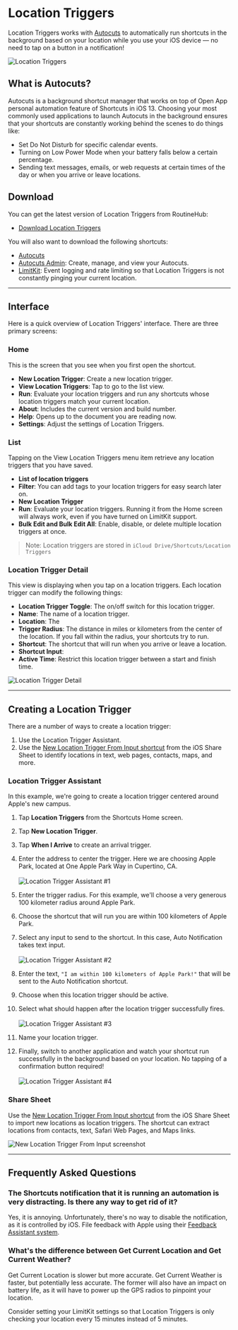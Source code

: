 # Location Triggers
Location Triggers works with [Autocuts](https://adamtow.github.io/autocuts) to automatically run shortcuts in the background based on your location while you use your iOS device — no need to tap on a button in a notification!

![Location Triggers](https://adamtow.github.io/location-triggers/images/location-triggers-screens.png)

## What is Autocuts?
Autocuts is a background shortcut manager that works on top of Open App personal automation feature of Shortcuts in iOS 13. Choosing your most commonly used applications to launch Autocuts in the background ensures that your shortcuts are constantly working behind the scenes to do things like:

- Set Do Not Disturb for specific calendar events.
- Turning on Low Power Mode when your battery falls below a certain percentage.
- Sending text messages, emails, or web requests at certain times of the day or when you arrive or leave locations.

## Download
You can get the latest version of Location Triggers from RoutineHub:

- [Download Location Triggers](https://routinehub.co/shortcut/3620)

You will also want to download the following shortcuts:

- [Autocuts](https://routinehub.co/shortcut/3606)
- [Autocuts Admin](https://routinehub.co/shortcut/3607): Create, manage, and view your Autocuts.
- [LimitKit](https://routinehub.co/shortcut/3603): Event logging and rate limiting so that Location Triggers is not constantly pinging your current location.

****

## Interface
Here is a quick overview of Location Triggers' interface. There are three primary screens:

### Home
This is the screen that you see when you first open the shortcut.

- **New Location Trigger**: Create a new location trigger.
- **View Location Triggers**: Tap to go to the list view.
- **Run**: Evaluate your location triggers and run any shortcuts whose location triggers match your current location.
- **About**: Includes the current version and build number.
- **Help**: Opens up to the document you are reading now.
- **Settings**: Adjust the settings of Location Triggers.

### List
Tapping on the View Location Triggers menu item retrieve any location triggers that you have saved.

- **List of location triggers**
- **Filter**: You can add tags to your location triggers for easy search later on.
- **New Location Trigger**
- **Run**: Evaluate your location triggers. Running it from the Home screen will always work, even if you have turned on LimitKit support.
- **Bulk Edit and Bulk Edit All**: Enable, disable, or delete multiple location triggers at once.

> Note: Location triggers are stored in `iCloud Drive/Shortcuts/Location Triggers`

### Location Trigger Detail
This view is displaying when you tap on a location triggers. Each location trigger can modify the following things:

- **Location Trigger Toggle**: The on/off switch for this location trigger.
- **Name**: The name of a location trigger.
- **Location**: The 
- **Trigger Radius**: The distance in miles or kilometers from the center of the location. If you fall within the radius, your shortcuts try to run.
- **Shortcut**: The shortcut that will run when you arrive or leave a location.
- **Shortcut Input**:
- **Active Time**: Restrict this location trigger between a start and finish time.

![Location Trigger Detail](https://adamtow.github.io/location-triggers/images/location-trigger-detail.png)

****

## Creating a Location Trigger
There are a number of ways to create a location trigger:

1. Use the Location Trigger Assistant.
2. Use the [New Location Trigger From Input shortcut](https://routinehub.co/shortcut/3658) from the iOS Share Sheet to identify locations in text, web pages, contacts, maps, and more.

### Location Trigger Assistant
In this example, we're going to create a location trigger centered around Apple's new campus.

1. Tap **Location Triggers** from the Shortcuts Home screen.
2. Tap **New Location Trigger**.
3. Tap **When I Arrive** to create an arrival trigger.
4. Enter the address to center the trigger. Here we are choosing Apple Park, located at One Apple Park Way in Cupertino, CA.\
\
![Location Trigger Assistant #1](https://adamtow.github.io/location-triggers/images/location-trigger-example-1.png)

5. Enter the trigger radius. For this example, we'll choose a very generous 100 kilometer radius around Apple Park.
6. Choose the shortcut that will run you are within 100 kilometers of Apple Park. 
7. Select any input to send to the shortcut. In this case, Auto Notification takes text input.\
\
![Location Trigger Assistant #2](https://adamtow.github.io/location-triggers/images/location-trigger-example-2.png)

8. Enter the text, `"I am within 100 kilometers of Apple Park!"` that will be sent to the Auto Notification shortcut.
9. Choose when this location trigger should be active.
10. Select what should happen after the location trigger successfully fires.\
\
![Location Trigger Assistant #3](https://adamtow.github.io/location-triggers/images/location-trigger-example-3.png)

11. Name your location trigger.
12. Finally, switch to another application and watch your shortcut run successfully in the background based on your location. No tapping of a confirmation button required!\
\
![Location Trigger Assistant #4](https://adamtow.github.io/location-triggers/images/location-trigger-example-4.png)

### Share Sheet
Use the [New Location Trigger From Input shortcut](https://routinehub.co/shortcut/3658) from the iOS Share Sheet to import new locations as location triggers. The shortcut can extract locations from contacts, text, Safari Web Pages, and Maps links.

![New Location Trigger From Input screenshot](https://adamtow.github.io/location-triggers/images/new-location-trigger-from-input.png)

****


## Frequently Asked Questions

### The Shortcuts notification that it is running an automation is very distracting. Is there any way to get rid of it?
Yes, it is annoying. Unfortunately, there's no way to disable the notification, as it is controlled by iOS. File feedback with Apple using their [Feedback Assistant system](https://feedbackassistant.apple.com).

### What's the difference between Get Current Location and Get Current Weather?
Get Current Location is slower but more accurate. Get Current Weather is faster, but potentially less accurate. The former will also have an impact on battery life, as it will have to power up the GPS radios to pinpoint your location.

Consider setting your LimitKit settings so that Location Triggers is only checking your location every 15 minutes instead of 5 minutes.